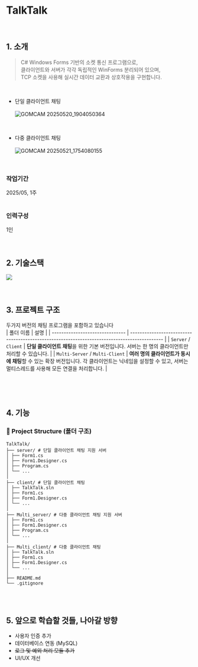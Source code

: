 # TalkTalk
<br />

## 1. 소개
> C# Windows Forms 기반의 소켓 통신 프로그램으로, <br />
> 클라이언트와 서버가 각각 독립적인 WinForms 분리되어 있으며,  <br />
> TCP 소켓을 사용해 실시간 데이터 교환과 상호작용을 구현합니다.

<br /> 

- 단일 클라이언트 채팅 <br />  <br />
![GOMCAM 20250520_1904050364](https://github.com/user-attachments/assets/aa41cee6-4d84-46b6-8b7e-49009b8b3025)  <br />
 <br />
 
- 다중 클라이언트 채팅  <br />  <br />
![GOMCAM 20250521_1754080155](https://github.com/user-attachments/assets/7eff9357-36ee-47ad-a064-c12f51138502) <br />

<br /> 

### 작업기간
2025/05, 1주
<br /><br />

### 인력구성
1인
<br /><br /><br />

## 2. 기술스택

<img src ="https://img.shields.io/badge/C_sharp-1572B6.svg?&style=for-the-badge&logo=Csharp&logoColor=Blue"/>  <br /><br /> <br />


## 3. 프로젝트 구조 
두가지 버전의 채팅 프로그램을 포함하고 있습니다 <br />
| 폴더 이름                           | 설명                                                                                           |
| ------------------------------- | -------------------------------------------------------------------------------------------- |
| `Server` / `Client`             | **단일 클라이언트 채팅**을 위한 기본 버전입니다. 서버는 한 명의 클라이언트만 처리할 수 있습니다.                                    |
| `Multi-Server` / `Multi-Client` | **여러 명의 클라이언트가 동시에 채팅**할 수 있는 확장 버전입니다. 각 클라이언트는 닉네임을 설정할 수 있고, 서버는 멀티스레드를 사용해 모든 연결을 처리합니다. |

<br /><br /><br />


## 4. 기능
### 📂 Project Structure (폴더 구조)
```
TalkTalk/
├── server/ # 단일 클라이언트 채팅 지원 서버
│ ├── Form1.cs
│ ├── Form1.Designer.cs
│ ├── Program.cs
│ └── ...
│
├── client/ # 단일 클라이언트 채팅
│ ├── TalkTalk.sln
│ ├── Form1.cs
│ ├── Form1.Designer.cs
│ └── ...
│
├── Multi_server/ # 다중 클라이언트 채팅 지원 서버
│ ├── Form1.cs
│ ├── Form1.Designer.cs
│ ├── Program.cs
│ └── ...
│
├── Multi_client/ # 다중 클라이언트 채팅 
│ ├── TalkTalk.sln
│ ├── Form1.cs
│ ├── Form1.Designer.cs
│ └── ...
│
├── README.md
└── .gitignore

```
<br /><br />

## 5. 앞으로 학습할 것들, 나아갈 방향
- 사용자 인증 추가
- 데이터베이스 연동 (MySQL)
- <del>로그 및 예외 처리 모듈 추가 </del>
- UI/UX 개선
  
<br /><br /> <br /> 
